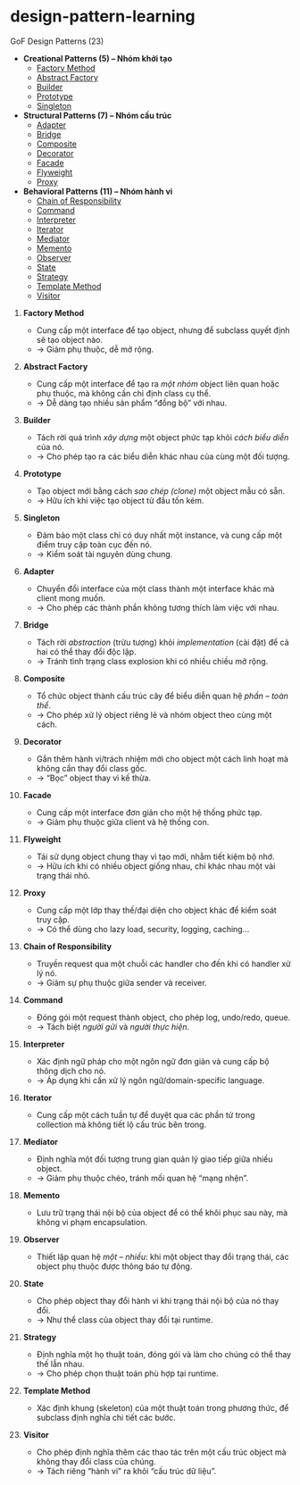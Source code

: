 # design-pattern-learning

GoF Design Patterns (23)

* **Creational Patterns (5) – Nhóm khởi tạo**
    * [Factory Method](./docs/factory-method-pattern.md)
    * [Abstract Factory](./docs/abstract-factory-pattern.md)
    * [Builder](./docs/builder-pattern.md)
    * [Prototype](./docs/prototype-pattern.md)
    * [Singleton](./docs/singleton-pattern.md)
* **Structural Patterns (7) – Nhóm cấu trúc**
    * [Adapter](docs/adapter-pattern.md)
    * [Bridge](./docs/bridge-pattern.md)
    * [Composite](./docs/composite-pattern.md)
    * [Decorator](./docs/decorator-pattern.md)
    * [Facade](docs/facade-pattern.md)
    * [Flyweight](docs/flyweight-pattern.md)
    * [Proxy](./docs/proxy-pattern.md)
* **Behavioral Patterns (11) – Nhóm hành vi**
    * [Chain of Responsibility](./docs/chain-of-responsibility.md)
    * [Command](docs/command-pattern.md)
    * [Interpreter](docs/interpreter-pattern.md)
    * [Iterator](docs/iterator-pattern.md)
    * [Mediator](docs/mediator-pattern.md)
    * [Memento](docs/memento-pattern.md)
    * [Observer](./docs/observer-pattern.md)
    * [State](./docs/state-pattern.md)
    * [Strategy](./docs/strategy-pattern.md)
    * [Template Method](./docs/template-method-pattern.md)
    * [Visitor](./docs/template-method-pattern.md)

1. **Factory Method**
    - Cung cấp một interface để tạo object, nhưng để subclass quyết định sẽ tạo object nào.
    - → Giảm phụ thuộc, dễ mở rộng.

2. **Abstract Factory**
    - Cung cấp một interface để tạo ra *một nhóm* object liên quan hoặc phụ thuộc, mà không cần chỉ định class cụ thể.
    - → Dễ dàng tạo nhiều sản phẩm “đồng bộ” với nhau.

3. **Builder**
    - Tách rời quá trình *xây dựng* một object phức tạp khỏi *cách biểu diễn* của nó.
    - → Cho phép tạo ra các biểu diễn khác nhau của cùng một đối tượng.

4. **Prototype**
    - Tạo object mới bằng cách *sao chép (clone)* một object mẫu có sẵn.
    - → Hữu ích khi việc tạo object từ đầu tốn kém.

5. **Singleton**
    - Đảm bảo một class chỉ có duy nhất một instance, và cung cấp một điểm truy cập toàn cục đến nó.
    - → Kiểm soát tài nguyên dùng chung.

6. **Adapter**
    - Chuyển đổi interface của một class thành một interface khác mà client mong muốn.
    - → Cho phép các thành phần không tương thích làm việc với nhau.

7. **Bridge**
    - Tách rời *abstraction* (trừu tượng) khỏi *implementation* (cài đặt) để cả hai có thể thay đổi độc lập.
    - → Tránh tình trạng class explosion khi có nhiều chiều mở rộng.

8. **Composite**
    - Tổ chức object thành cấu trúc cây để biểu diễn quan hệ *phần – toàn thể*.
    - → Cho phép xử lý object riêng lẻ và nhóm object theo cùng một cách.

9. **Decorator**
    - Gắn thêm hành vi/trách nhiệm mới cho object một cách linh hoạt mà không cần thay đổi class gốc.
    - → “Bọc” object thay vì kế thừa.

10. **Facade**
    - Cung cấp một interface đơn giản cho một hệ thống phức tạp.
    - → Giảm phụ thuộc giữa client và hệ thống con.

11. **Flyweight**
    - Tái sử dụng object chung thay vì tạo mới, nhằm tiết kiệm bộ nhớ.
    - → Hữu ích khi có nhiều object giống nhau, chỉ khác nhau một vài trạng thái nhỏ.

12. **Proxy**
    - Cung cấp một lớp thay thế/đại diện cho object khác để kiểm soát truy cập.
    - → Có thể dùng cho lazy load, security, logging, caching…

13. **Chain of Responsibility**
    - Truyền request qua một chuỗi các handler cho đến khi có handler xử lý nó.
    - → Giảm sự phụ thuộc giữa sender và receiver.

14. **Command**
    - Đóng gói một request thành object, cho phép log, undo/redo, queue.
    - → Tách biệt *người gửi* và *người thực hiện*.

15. **Interpreter**
    - Xác định ngữ pháp cho một ngôn ngữ đơn giản và cung cấp bộ thông dịch cho nó.
    - → Áp dụng khi cần xử lý ngôn ngữ/domain-specific language.

16. **Iterator**
    - Cung cấp một cách tuần tự để duyệt qua các phần tử trong collection mà không tiết lộ cấu trúc bên trong.

17. **Mediator**
    - Định nghĩa một đối tượng trung gian quản lý giao tiếp giữa nhiều object.
    - → Giảm phụ thuộc chéo, tránh mối quan hệ “mạng nhện”.

18. **Memento**
    - Lưu trữ trạng thái nội bộ của object để có thể khôi phục sau này, mà không vi phạm encapsulation.

19. **Observer**
    - Thiết lập quan hệ *một – nhiều*: khi một object thay đổi trạng thái, các object phụ thuộc được thông báo tự động.

20. **State**
    - Cho phép object thay đổi hành vi khi trạng thái nội bộ của nó thay đổi.
    - → Như thể class của object thay đổi tại runtime.

21. **Strategy**
    - Định nghĩa một họ thuật toán, đóng gói và làm cho chúng có thể thay thế lẫn nhau.
    - → Cho phép chọn thuật toán phù hợp tại runtime.

22. **Template Method**
    - Xác định khung (skeleton) của một thuật toán trong phương thức, để subclass định nghĩa chi tiết các bước.

23. **Visitor**
    - Cho phép định nghĩa thêm các thao tác trên một cấu trúc object mà không thay đổi class của chúng.
    - → Tách riêng “hành vi” ra khỏi “cấu trúc dữ liệu”.



